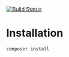 [![Build Status](https://travis-ci.org/yura888840/all-in-one-filemanager.svg?branch=master)](https://travis-ci.org/yura888840/console_csv_processor)
# Installation

`composer install`
